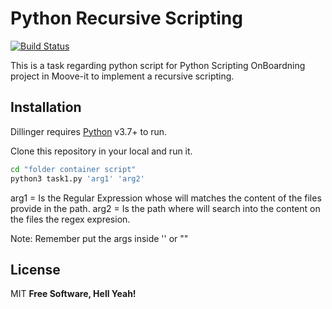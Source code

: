 # Python Recursive Scripting

[![Build Status](https://travis-ci.org/joemccann/dillinger.svg?branch=master)](https://travis-ci.org/joemccann/dillinger)

This is a task regarding python script for Python Scripting OnBoardning project in Moove-it to implement a recursive scripting.

## Installation

Dillinger requires [Python](https://www.python.org/) v3.7+ to run.

Clone this repository in your local and run it.

```sh
cd "folder container script"
python3 task1.py 'arg1' 'arg2'
```
arg1 = Is the Regular Expression whose will matches the content of the files provide in the path.
arg2 = Is the path where will search into the content on the files the regex expresion.

Note: Remember put the args inside '' or ""


## License
MIT
**Free Software, Hell Yeah!**
